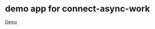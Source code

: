 demo app for connect-async-work 
===============================

[Demo](https://connect-async-work-demo.herokuapp.com/)